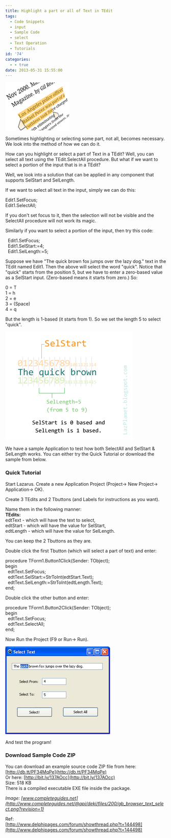```yaml
---
title: Highlight a part or all of Text in TEdit
tags:
  - Code Snippets
  - input
  - Sample Code
  - select
  - Text Operation
  - Tutorials
id: '74'
categories:
  - - true
date: 2013-05-31 15:55:00
---
```


![Select text article thumb](select-all-or-part-of-text/select-text-thumb.gif "Select text article thumb")

Sometimes highlighting or selecting some part, not all, becomes necessary. We look into the method of how we can do it.
<!-- more -->
  
  
How can you highlight or select a part of Text in a TEdit? Well, you can select all text using the TEdit.SelectAll procedure. But what if we want to select a portion of the input that is in a TEdit?  
  
Well, we look into a solution that can be applied in any component that supports SelStart and SelLength.  
  
If we want to select all text in the input, simply we can do this:  
  
Edit1.SetFocus;  
Edit1.SelectAll;  
  
If you don't set focus to it, then the selection will not be visible and the SelectAll procedure will not work its magic.  
  
Similarly if you want to select a portion of the input, then try this code:  
  
  Edit1.SetFocus;  
  Edit1.SelStart:=4;  
  Edit1.SelLength:=5;  
  
Suppose we have "The quick brown fox jumps over the lazy dog." text in the TEdit named Edit1. Then the above will select the word "quick". Notice that "quick" starts from the position 5, but we have to enter a zero-based value as a SelStart input. (Zero-based means it starts from zero.) So:  
  
0 = T  
1 = h  
2 = e  
3 = (Space)  
4 = q  
  
But the length is 1-based (it starts from 1). So we set the length 5 to select "quick".  
  

![The way SelStart and SelLength differ](select-all-or-part-of-text/Char-Select-1.gif "The way SelStart and SelLength differ")

  
  
We have a sample Application to test how both SelectAll and SelStart & SelLength works. You can either try the Quick Tutorial or download the sample from below.  
  

### Quick Tutorial

  
Start Lazarus. Create a new Application Project (Project-> New Project-> Application-> OK).  
  
Create 3 TEdits and 2 Tbuttons (and Labels for instructions as you want).  
  
Name them in the following manner:  
**TEdits:**  
edtText - which will have the text to select,  
edtStart - which will have the value for SelStart,  
edtLength - which will have the value for SelLength.  
  
You can keep the 2 Tbuttons as they are.  
  
Double click the first Tbutton (which will select a part of text) and enter:  
  
procedure TForm1.Button1Click(Sender: TObject);  
begin  
  edtText.SetFocus;  
  edtText.SelStart:=StrToInt(edtStart.Text);  
  edtText.SelLength:=StrToInt(edtLength.Text);  
end;  
  
Double click the other button and enter:  
  
procedure TForm1.Button2Click(Sender: TObject);  
begin  
  edtText.SetFocus;  
  edtText.SelectAll;  
end;  
  
Now Run the Project (F9 or Run-> Run).  
  

![](select-all-or-part-of-text/select-text-app.gif)

  
And test the program!  
  

### Download Sample Code ZIP

You can download an example source code ZIP file from here: [http://db.tt/PF34MqPe](http://db.tt/PF34MqPe)  
Or here: [http://bit.ly/137AOcc](http://bit.ly/137AOcc)  
Size: 518 KB  
There is a compiled executable EXE file inside the package.  
  
_Image: [www.completeguides.net](http://www.completeguides.net/@api/deki/files/200/gb_browser_text_select.png?revision=1)_  
  
Ref:  
[http://www.delphipages.com/forum/showthread.php?t=144498](http://www.delphipages.com/forum/showthread.php?t=144498)